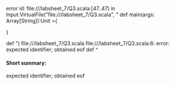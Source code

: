 error id: file://<WORKSPACE>/labsheet_7/Q3.scala:[47..47) in Input.VirtualFile("file://<WORKSPACE>/labsheet_7/Q3.scala", "
def main(args: Array[String]):Unit ={

}

def ")
file://<WORKSPACE>/labsheet_7/Q3.scala
file://<WORKSPACE>/labsheet_7/Q3.scala:6: error: expected identifier; obtained eof
def 
    ^
#### Short summary: 

expected identifier; obtained eof